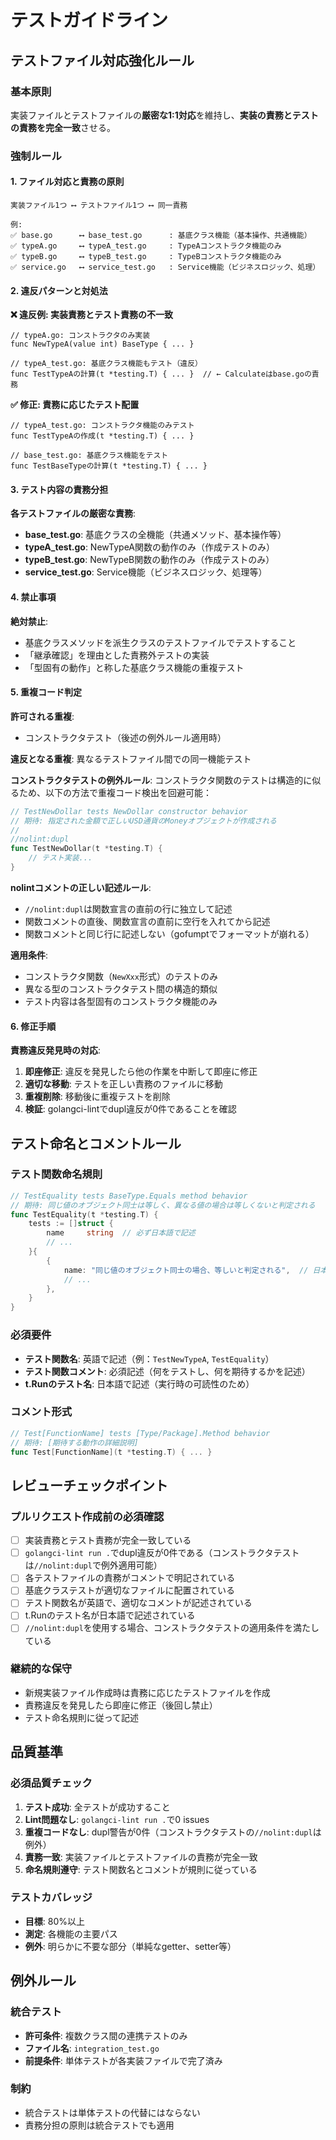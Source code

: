 # テストガイドライン

## テストファイル対応強化ルール

### 基本原則
実装ファイルとテストファイルの**厳密な1:1対応**を維持し、**実装の責務とテストの責務を完全一致**させる。

### 強制ルール

#### 1. ファイル対応と責務の原則
```text
実装ファイル1つ ⟷ テストファイル1つ ⟷ 同一責務

例:
✅ base.go      ⟷ base_test.go      : 基底クラス機能（基本操作、共通機能）
✅ typeA.go     ⟷ typeA_test.go     : TypeAコンストラクタ機能のみ  
✅ typeB.go     ⟷ typeB_test.go     : TypeBコンストラクタ機能のみ
✅ service.go   ⟷ service_test.go   : Service機能（ビジネスロジック、処理）
```

#### 2. 違反パターンと対処法

**❌ 違反例: 実装責務とテスト責務の不一致**
```text
// typeA.go: コンストラクタのみ実装
func NewTypeA(value int) BaseType { ... }

// typeA_test.go: 基底クラス機能もテスト（違反）
func TestTypeAの計算(t *testing.T) { ... }  // ← Calculateはbase.goの責務
```

**✅ 修正: 責務に応じたテスト配置**
```text
// typeA_test.go: コンストラクタ機能のみテスト
func TestTypeAの作成(t *testing.T) { ... }

// base_test.go: 基底クラス機能をテスト
func TestBaseTypeの計算(t *testing.T) { ... }
```

#### 3. テスト内容の責務分担

**各テストファイルの厳密な責務**:
- **base_test.go**: 基底クラスの全機能（共通メソッド、基本操作等）
- **typeA_test.go**: NewTypeA関数の動作のみ（作成テストのみ）
- **typeB_test.go**: NewTypeB関数の動作のみ（作成テストのみ）
- **service_test.go**: Service機能（ビジネスロジック、処理等）

#### 4. 禁止事項

**絶対禁止**:
- 基底クラスメソッドを派生クラスのテストファイルでテストすること
- 「継承確認」を理由とした責務外テストの実装
- 「型固有の動作」と称した基底クラス機能の重複テスト

#### 5. 重複コード判定

**許可される重複**: 
- コンストラクタテスト（後述の例外ルール適用時）

**違反となる重複**: 異なるテストファイル間での同一機能テスト

**コンストラクタテストの例外ルール**:
コンストラクタ関数のテストは構造的に似るため、以下の方法で重複コード検出を回避可能：

```go
// TestNewDollar tests NewDollar constructor behavior
// 期待: 指定された金額で正しいUSD通貨のMoneyオブジェクトが作成される
//
//nolint:dupl
func TestNewDollar(t *testing.T) {
    // テスト実装...
}
```

**nolintコメントの正しい記述ルール**:
- `//nolint:dupl`は関数宣言の直前の行に独立して記述
- 関数コメントの直後、関数宣言の直前に空行を入れてから記述
- 関数コメントと同じ行に記述しない（gofumptでフォーマットが崩れる）

**適用条件**:
- コンストラクタ関数（`NewXxx`形式）のテストのみ
- 異なる型のコンストラクタテスト間の構造的類似
- テスト内容は各型固有のコンストラクタ機能のみ

#### 6. 修正手順

**責務違反発見時の対応**:
1. **即座修正**: 違反を発見したら他の作業を中断して即座に修正
2. **適切な移動**: テストを正しい責務のファイルに移動
3. **重複削除**: 移動後に重複テストを削除
4. **検証**: golangci-lintでdupl違反が0件であることを確認

## テスト命名とコメントルール

### テスト関数命名規則
```go
// TestEquality tests BaseType.Equals method behavior
// 期待: 同じ値のオブジェクト同士は等しく、異なる値の場合は等しくないと判定される
func TestEquality(t *testing.T) {
    tests := []struct {
        name     string  // 必ず日本語で記述
        // ...
    }{
        {
            name: "同じ値のオブジェクト同士の場合、等しいと判定される",  // 日本語
            // ...
        },
    }
}
```

### 必須要件
- **テスト関数名**: 英語で記述（例：`TestNewTypeA`, `TestEquality`）
- **テスト関数コメント**: 必須記述（何をテストし、何を期待するかを記述）
- **t.Runのテスト名**: 日本語で記述（実行時の可読性のため）

### コメント形式
```go
// Test[FunctionName] tests [Type/Package].Method behavior
// 期待: [期待する動作の詳細説明]
func Test[FunctionName](t *testing.T) { ... }
```

## レビューチェックポイント

### プルリクエスト作成前の必須確認
- [ ] 実装責務とテスト責務が完全一致している
- [ ] `golangci-lint run .`でdupl違反が0件である（コンストラクタテストは`//nolint:dupl`で例外適用可能）
- [ ] 各テストファイルの責務がコメントで明記されている
- [ ] 基底クラステストが適切なファイルに配置されている
- [ ] テスト関数名が英語で、適切なコメントが記述されている
- [ ] t.Runのテスト名が日本語で記述されている
- [ ] `//nolint:dupl`を使用する場合、コンストラクタテストの適用条件を満たしている

### 継続的な保守
- 新規実装ファイル作成時は責務に応じたテストファイルを作成
- 責務違反を発見したら即座に修正（後回し禁止）
- テスト命名規則に従って記述

## 品質基準

### 必須品質チェック
1. **テスト成功**: 全テストが成功すること
2. **Lint問題なし**: `golangci-lint run .`で0 issues
3. **重複コードなし**: dupl警告が0件（コンストラクタテストの`//nolint:dupl`は例外）
4. **責務一致**: 実装ファイルとテストファイルの責務が完全一致
5. **命名規則遵守**: テスト関数名とコメントが規則に従っている

### テストカバレッジ
- **目標**: 80%以上
- **測定**: 各機能の主要パス
- **例外**: 明らかに不要な部分（単純なgetter、setter等）

## 例外ルール

### 統合テスト
- **許可条件**: 複数クラス間の連携テストのみ
- **ファイル名**: `integration_test.go`
- **前提条件**: 単体テストが各実装ファイルで完了済み

### 制約
- 統合テストは単体テストの代替にはならない
- 責務分担の原則は統合テストでも適用